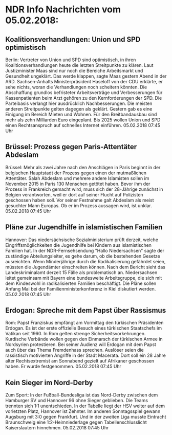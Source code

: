 # NDR Info Nachrichten vom 05.02.2018:


## Koalitionsverhandlungen: Union und SPD optimistisch
Berlin: Vertreter von Union und SPD sind optimistisch, in ihren Koalitionsverhandlungen heute die letzten Streitpunkte zu klären. Laut Justizminister Maas sind nur noch die Bereiche Arbeitsmarkt und Gesundheit ungeklärt. Das werde klappen, sagte Maas gestern Abend in der ARD. Sachsen-Anhalts Ministerpräsident Haseloff von der CDU erklärte, er sehe nichts, woran die Verhandlungen noch scheitern könnten. Die Abschaffung grundlos befristeter Arbeitsverträge und Verbesserungen für Kassenpatienten beim Arzt gehören zu den Kernforderungen der SPD. Die Parteibasis verlangt hier ausdrücklich Nachbesserungen. Die meisten anderen Streitpunkte gelten dagegen als geklärt. Gestern gab es eine Einigung im Bereich Mieten und Wohnen. Für den Breitbandausbau sind mehr als zehn Milliarden Euro eingeplant. Bis 2025 wollen Union und SPD einen Rechtsanspruch auf schnelles Internet einführen. 05.02.2018 07:45 Uhr 

## Brüssel: Prozess gegen Paris-Attentäter Abdeslam
Brüssel: Mehr als zwei Jahre nach den Anschlägen in Paris beginnt in der belgischen Hauptstadt der Prozess gegen einen der mutmaßlichen Attentäter. Salah Abdeslam und mehrere andere Islamisten sollen im November 2015 in Paris 130 Menschen getötet haben. Bevor ihm der Prozess in Frankreich gemacht wird, muss sich der 28-Jährige zunächst in Belgien verantworten, weil er dort auf seiner Flucht auf Polizisten geschossen haben soll. Vor seiner Festnahme galt Abdeslam als meist gesuchter Mann Europas. Ob er im Prozess aussagen wird, ist unklar. 05.02.2018 07:45 Uhr 

## Pläne zur Jugendhilfe in islamistischen Familien
Hannover: Das niedersächsische Sozialministerium prüft derzeit, welche Eingriffsmöglichkeiten die Jugendhilfe bei Kindern aus islamistischen Familien hat. In der NDR-Fernsehsendung "Hallo Niedersachsen" sagte der zuständige Abteilungsleiter, es gehe darum, ob die bestehenden Gesetze ausreichten. Wenn Minderjährige durch die Radikalisierung gefährdet seien, müssten die Jugendämter einschreiten können. Nach dem Bericht sieht das Landeskriminalamt derzeit 15 Fälle als problematisch an. Niedersachsen leitet gemeinsam mit Bayern eine bundesweite Arbeitsgruppe, die sich mit dem Kindeswohl in radikalisierten Familien beschäftigt. Die Pläne sollen Anfang Mai bei der Familienministerkonferenz in Kiel diskutiert werden. 05.02.2018 07:45 Uhr 

## Erdogan: Spreche mit dem Papst über Rassismus
Rom: Papst Franziskus empfängt am Vormittag den türkischen Präsidenten Erdogan. Es ist der erste offizielle Besuch eines türkischen Staatschefs im Vatikan seit 1960. In Rom gelten strenge Sicherheitsvorkehrungen. Kurdische Verbände wollen gegen den Einmarsch der türkischen Armee in Nordsyrien protestieren. Bei seiner Audienz will Erdogan mit dem Papst auch über das Thema Fremdenhass sprechen. Auslöser seien die rassistisch motivierten Angriffe in der Stadt Macerata. Dort soll ein 28 Jahre alter Rechtsextremist am Sonnabend gezielt auf Afrikaner geschossen haben. Er wurde festgenommen. 05.02.2018 07:45 Uhr 

## Kein Sieger im Nord-Derby
Zum Sport: In der Fußball-Bundesliga ist das Nord-Derby zwischen dem Hamburger SV und Hannover 96 ohne Sieger geblieben. Die Teams trennten sich 1:1 unentschieden. In der Tabelle liegt der HSV weiter auf dem vorletzten Platz, Hannover ist Zehnter. Im anderen Sonntagsspiel gewann Augsburg mit 3:0 gegen Frankfurt. Und in der zweiten Liga musste Eintracht Braunschweig eine 1:2-Heimniederlage gegen Tabellenschlusslicht Kaiserslautern hinnehmen. 05.02.2018 07:45 Uhr 
